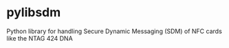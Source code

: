 # pylibsdm

Python library for handling Secure Dynamic Messaging (SDM) of NFC cards like the NTAG 424 DNA